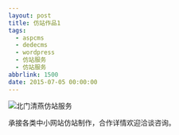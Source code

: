 ```yaml
---
layout: post
title: 仿站作品1
tags:
  - aspcms
  - dedecms
  - wordpress
  - 仿站服务
  - 仿站服务
abbrlink: 1500
date: 2015-07-05 00:00:00
---
```


<!-- build time:Sat Jun 23 2018 12:05:15 GMT+0800 (中国标准时间) -->

![北门清燕仿站服务](http://ww2.sinaimg.cn/large/4eed32f2jw1ets71od0hgj206o08w40d.jpg "北门清燕仿站服务")

承接各类中小网站仿站制作，合作详情欢迎洽谈咨询。
<!-- rebuild by neat -->